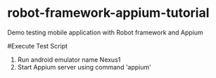 # robot-framework-appium-tutorial
Demo testing mobile application with Robot framework and Appium

#Execute Test Script
1. Run android emulator name Nexus1
2. Start Appium server using command 'appium'
